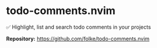 # todo-comments.nvim

✅ Highlight, list and search todo comments in your projects

**Repository:** <https://github.com/folke/todo-comments.nvim>

<!-- vim: set ft=markdown: -->